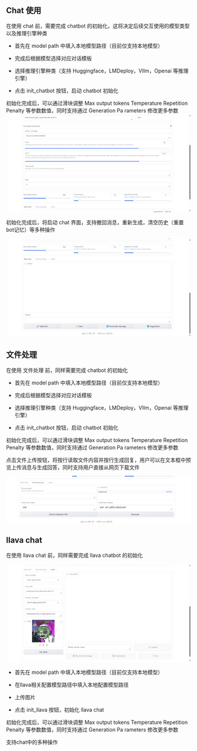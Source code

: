 ## Chat 使用

在使用 chat 前，需要完成 chatbot 的初始化，这将决定后续交互使用的模型类型以及推理引擎种类

- 首先在 model path 中填入本地模型路径（目前仅支持本地模型）

- 完成后根据模型选择对应对话模板

- 选择推理引擎种类（支持 Huggingface，LMDeploy，Vllm，Openai 等推理引擎）

- 点击 init_chatbot 按钮，启动 chatbot 初始化

初始化完成后，可以通过滑块调整 Max output tokens Temperature Repetition Penalty 等参数数值，同时支持通过 Generation Pa
rameters 修改更多参数
![Alt text](images/image-1.png)

初始化完成后，将启动 chat 界面，支持撤回消息，重新生成，清空历史（重置bot记忆）等多种操作

![Alt text](images/image-2.png)

## 文件处理
在使用 文件处理 前，同样需要完成 chatbot 的初始化

- 首先在 model path 中填入本地模型路径（目前仅支持本地模型）

- 完成后根据模型选择对应对话模板

- 选择推理引擎种类（支持 Huggingface，LMDeploy，Vllm，Openai 等推理引擎）

- 点击 init_chatbot 按钮，启动 chatbot 初始化

初始化完成后，可以通过滑块调整 Max output tokens Temperature Repetition Penalty 等参数数值，同时支持通过 Generation Pa
rameters 修改更多参数

点击文件上传按钮，将按行读取文件内容并按行生成回复，用户可以在文本框中预览上传消息与生成回答，同时支持用户直接从网页下载文件

![Alt text](images/image-3.png)

## llava chat
在使用 llava chat 前，同样需要完成 llava chatbot 的初始化

![Alt text](images/image-4.png)

- 首先在 model path 中填入本地模型路径（目前仅支持本地模型）

- 在llava相关配置模型路径中填入本地配置模型路径

- 上传图片

- 点击 init_llava 按钮，初始化 llava chat

初始化完成后，可以通过滑块调整 Max output tokens Temperature Repetition Penalty 等参数数值，同时支持通过 Generation Pa
rameters 修改更多参数

支持chat中的多种操作

